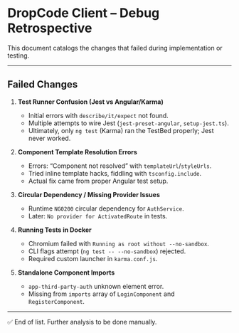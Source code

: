 # DropCode Client – Debug Retrospective

This document catalogs the changes that failed during implementation or testing.

---

## Failed Changes

1. **Test Runner Confusion (Jest vs Angular/Karma)**
   - Initial errors with `describe/it/expect` not found.
   - Multiple attempts to wire Jest (`jest-preset-angular`, `setup-jest.ts`).
   - Ultimately, only `ng test` (Karma) ran the TestBed properly; Jest never worked.

2. **Component Template Resolution Errors**
   - Errors: “Component not resolved” with `templateUrl`/`styleUrls`.
   - Tried inline template hacks, fiddling with `tsconfig.include`.
   - Actual fix came from proper Angular test setup.

3. **Circular Dependency / Missing Provider Issues**
   - Runtime `NG0200` circular dependency for `AuthService`.
   - Later: `No provider for ActivatedRoute` in tests.

4. **Running Tests in Docker**
   - Chromium failed with `Running as root without --no-sandbox`.
   - CLI flags attempt (`ng test -- --no-sandbox`) rejected.
   - Required custom launcher in `karma.conf.js`.

5. **Standalone Component Imports**
   - `app-third-party-auth` unknown element error.
   - Missing from `imports` array of `LoginComponent` and `RegisterComponent`.

---

✅ End of list. Further analysis to be done manually.